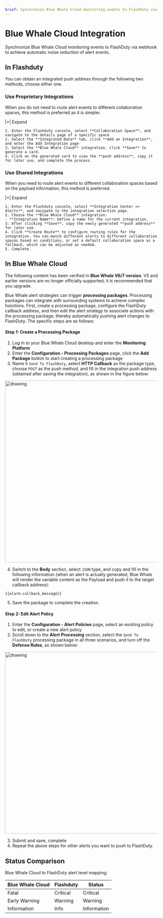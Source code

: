 ```yaml
---
brief: Synchronize Blue Whale Cloud monitoring events to FlashDuty via webhook to achieve automatic noise reduction of alert events
---
```


# Blue Whale Cloud Integration

Synchronize Blue Whale Cloud monitoring events to FlashDuty via webhook to achieve automatic noise reduction of alert events.

## In Flashduty
You can obtain an integrated push address through the following two methods, choose either one.

### Use Proprietary Integrations

When you do not need to route alert events to different collaboration spaces, this method is preferred as it is simpler.

|+| Expand

    1. Enter the Flashduty console, select **Collaboration Space**, and navigate to the details page of a specific space
    2. Select the **Integrated Data** tab, click **Add an Integration**, and enter the Add Integration page
    3. Select the **Blue Whale Cloud** integration, click **Save** to generate a card.
    4. Click on the generated card to view the **push address**, copy it for later use, and complete the process.

### Use Shared Integrations

When you need to route alert events to different collaboration spaces based on the payload information, this method is preferred.

|+| Expand

    1. Enter the Flashduty console, select **Integration Center => Alerts**, and navigate to the integration selection page.
    2. Choose the **Blue Whale Cloud** integration:
    - **Integration Name**: Define a name for the current integration.
    3. After clicking **Save**, copy the newly generated **push address** for later use.
    4. Click **Create Route** to configure routing rules for the integration. You can match different alerts to different collaboration spaces based on conditions, or set a default collaboration space as a fallback, which can be adjusted as needed.
    5. Complete.

## In Blue Whale Cloud
The following content has been verified in __Blue Whale V6/7 version__. V5 and earlier versions are no longer officially supported; it is recommended that you upgrade.

Blue Whale alert strategies can trigger __processing packages__. Processing packages can integrate with surrounding systems to achieve complex functions. First, create a processing package, configure the FlashDuty callback address, and then edit the alert strategy to associate actions with the processing package, thereby automatically pushing alert changes to FlashDuty. The specific steps are as follows:

#### Step 1: Create a Processing Package

1. Log in to your Blue Whale Cloud desktop and enter the __Monitoring Platform__
2. Enter the __Configuration - Processing Packages__ page, click the __Add Package__ button to start creating a processing package
3. Name it `Send To FlashDuty`, select __HTTP Callback__ as the package type, choose `POST` as the push method, and fill in the integration push address (obtained after saving the integration), as shown in the figure below:

<img alt="drawing" width="600" src="https://fcdoc.github.io/img/zh/flashduty/mixin/alert_integration/tencent_bk/1.avif" />

4. Switch to the __Body__ section, select `JSON` type, and copy and fill in the following information (when an alert is actually generated, Blue Whale will render the variable content as the Payload and push it to the target callback address):

```
{{alarm.callback_message}}
```

5. Save the package to complete the creation.

#### Step 2: Edit Alert Policy

1. Enter the __Configuration - Alert Policies__ page, select an existing policy to edit, or create a new alert policy
2. Scroll down to the __Alert Processing__ section, select the `Send To FlashDuty` processing package in all three scenarios, and turn off the __Defense Rules__, as shown below:

<img alt="drawing" width="600" src="https://fcdoc.github.io/img/zh/flashduty/mixin/alert_integration/tencent_bk/2.avif" />

3. Submit and save, complete
4. Repeat the above steps for other alerts you want to push to FlashDuty.

## Status Comparison

Blue Whale Cloud to FlashDuty alert level mapping:

| Blue Whale Cloud |  Flashduty  | Status |
| -------- | -------- | ---- |
| Fatal     | Critical | Critical |
| Early Warning     | Warning  | Warning |
| Information     | Info     | Information |